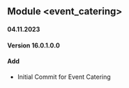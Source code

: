 ## Module <event_catering>

#### 04.11.2023
#### Version 16.0.1.0.0
#### Add
- Initial Commit for Event Catering
